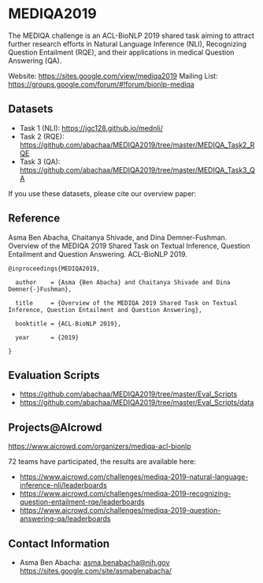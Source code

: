 # MEDIQA2019

The MEDIQA challenge is an ACL-BioNLP 2019 shared task aiming to attract further research efforts in Natural Language Inference (NLI), Recognizing Question Entailment (RQE), and their applications in medical Question Answering (QA).  

Website: https://sites.google.com/view/mediqa2019
Mailing List: https://groups.google.com/forum/#!forum/bionlp-mediqa

Datasets 
---------

- Task 1 (NLI): https://jgc128.github.io/mednli/ 
- Task 2 (RQE): https://github.com/abachaa/MEDIQA2019/tree/master/MEDIQA_Task2_RQE
- Task 3 (QA): https://github.com/abachaa/MEDIQA2019/tree/master/MEDIQA_Task3_QA

If you use these datasets, please cite our overview paper:  

   Reference  
   --------- 
   Asma Ben Abacha, Chaitanya Shivade, and Dina Demner-Fushman. Overview of the MEDIQA 2019 Shared Task on Textual Inference,  Question Entailment and Question Answering. ACL-BioNLP 2019.  

	@inproceedings{MEDIQA2019, 

	  author    = {Asma {Ben Abacha} and Chaitanya Shivade and Dina Demner{-}Fushman},  
	  
	  title     = {Overview of the MEDIQA 2019 Shared Task on Textual Inference, Question Entailment and Question Answering}, 
	  
	  booktitle = {ACL-BioNLP 2019},
	  
	  year      = {2019}
	  
	}
 
Evaluation Scripts
-------------------

- https://github.com/abachaa/MEDIQA2019/tree/master/Eval_Scripts
- https://github.com/abachaa/MEDIQA2019/tree/master/Eval_Scripts/data

Projects@AIcrowd
----------------
https://www.aicrowd.com/organizers/mediqa-acl-bionlp

72 teams have participated, the results are available here:  
- https://www.aicrowd.com/challenges/mediqa-2019-natural-language-inference-nli/leaderboards 
- https://www.aicrowd.com/challenges/mediqa-2019-recognizing-question-entailment-rqe/leaderboards
- https://www.aicrowd.com/challenges/mediqa-2019-question-answering-qa/leaderboards 

Contact Information
-------------------
- Asma Ben Abacha: asma.benabacha@nih.gov
https://sites.google.com/site/asmabenabacha/ 
